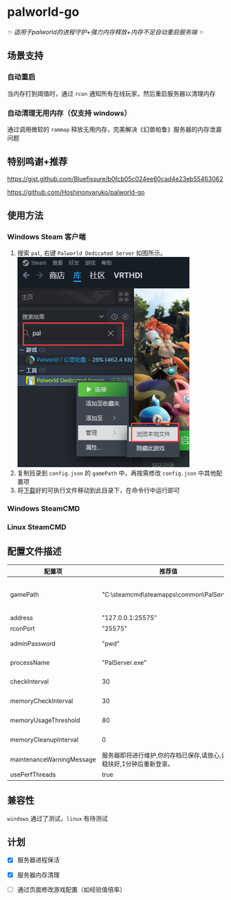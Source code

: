 # palworld-go

_✨ 适用于palworld的进程守护+强力内存释放+内存不足自动重启服务端 ✨_

## 场景支持

### 自动重启

当内存打到阈值时，通过 `rcon` 通知所有在线玩家，然后重启服务器以清理内存

### 自动清理无用内存（仅支持 windows）

通过调用微软的 `rammap` 释放无用内存，完美解决《幻兽帕鲁》服务器的内存泄漏问题

## 特别鸣谢+推荐

https://gist.github.com/Bluefissure/b0fcb05c024ee60cad4e23eb55463062

https://github.com/Hoshinonyaruko/palworld-go

## 使用方法

### Windows Steam 客户端

1. 搜索 `pal`, 右键 `Palworld Dedicated Server` 如图所示。![打开目录](/pic/windows_steam_start.png)
2. 复制目录到 `config.json` 的 `gamePath` 中，再按需修改 `config.json` 中其他配置项
3. 将[下载](https://github.com/Verthandii/palworld-go/release)好的可执行文件移动到此目录下，在命令行中运行即可

### Windows SteamCMD

### Linux SteamCMD

## 配置文件描述

| 配置项                       | 推荐值                                          | 备注                            |
|---------------------------|----------------------------------------------|-------------------------------|
| gamePath                  | "C:\\steamcmd\\steamapps\\common\\PalServer" | 游戏可执行文件路径 PalServer.exe 所处的位置 |
| address                   | "127.0.0.1:25575"                            | 服务器 IP 地址                     |
| rconPort                  | "25575"                                      | RCON 端口号                      |
| adminPassword             | "pwd"                                        | RCON 管理员密码                    |
| processName               | "PalServer.exe"                              | 进程名称 PalServer.exe            |
| checkInterval             | 30                                           | 进程存活检查时间（秒）                   |
| memoryCheckInterval       | 30                                           | 内存占用检测时间（秒）                   |
| memoryUsageThreshold      | 80                                           | 重启阈值（百分比）                     |
| memoryCleanupInterval     | 0                                            | 内存清理时间间隔（秒）                   |
| maintenanceWarningMessage | 服务器即将进行维护,你的存档已保存,请放心,请坐稳扶好,1分钟后重新登录。        | 维护警告消息                        |
| usePerfThreads            | true                                         | 多线程优化                         |

## 兼容性

`windows` 通过了测试，`linux` 有待测试

## 计划

- [x] 服务器进程保活
- [x] 服务器内存清理
- [ ] 通过页面修改游戏配置（如经验值倍率）

